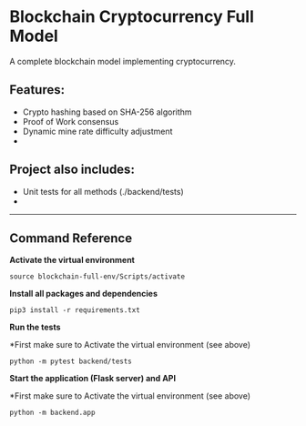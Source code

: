 # Blockchain Cryptocurrency Full Model
A complete blockchain model implementing cryptocurrency.

## Features:
- Crypto hashing based on SHA-256 algorithm
- Proof of Work consensus
- Dynamic mine rate difficulty adjustment
- 

## Project also includes:
- Unit tests for all methods (./backend/tests)
- 
-------------

## Command Reference

**Activate the virtual environment**
```
source blockchain-full-env/Scripts/activate
```

**Install all packages and dependencies**
```
pip3 install -r requirements.txt
```

**Run the tests**

*First make sure to Activate the virtual environment (see above)
```
python -m pytest backend/tests
```

**Start the application (Flask server) and API**

*First make sure to Activate the virtual environment (see above)
```
python -m backend.app
```
